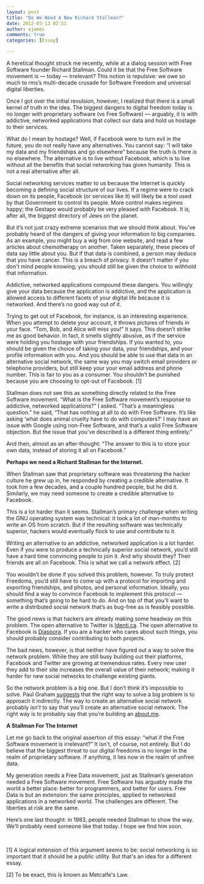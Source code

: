 ```yaml
---
layout: post
title: "Do We Need A New Richard Stallman?"
date: 2012-03-13 02:51
author: ejames
comments: true
categories: [Essay]

---
```

<p>A heretical thought struck me recently, while at a dialog session with Free Software founder Richard Stallman. Could it be that the Free Software movement is — today — irrelevant? This notion is repulsive: we owe so much to rms’s multi-decade crusade for Software Freedom and universal digital liberties. </p>

<p>Once I got over the initial revulsion, however, I realized that there is a small kernel of truth in the idea. The biggest dangers to digital freedom today is no longer with proprietary software (vs Free Software) —  arguably, it is with addictive, networked applications that collect our data and hold us hostage to their services.</p>

<p>What do I mean by hostage? Well, if Facebook were to turn evil in the future, you do not really have any alternatives. You cannot say: “I will take my data and my friendships and go elsewhere” because the truth is there <em>is</em> no elsewhere. The alternative is to live without Facebook, which is to live without all the benefits that social networking has given humanity. This is not a real alternative after all.</p>

<p>Social networking services matter to us because the Internet is quickly becoming a defining social structure of our lives. If a regime were to crack down on its people, Facebook (or services like it) will likely be a tool used by that Government to control its people. More control makes regimes happy; the Gestapo would probably be very pleased with Facebook. It is, after all, the biggest directory of Jews on the planet.</p>

<p>But it’s not just crazy extreme scenarios that we should think about. You’ve probably heard of the dangers of giving your information to big companies. As an example, you might buy a wig from one website, and read a few articles about chemotherapy on another. Taken separately, these pieces of data say little about you. But if that data is combined, a person may deduce that you have cancer. This is a breach of privacy. It doesn't matter if you don't mind people knowing; you should still be given the choice to withhold that information. </p>

<p>Addictive, networked applications compound these dangers. You willingly give your data because the application is addictive, and the application is allowed access to different facets of your digital life because it is networked. And there’s no good way out of it.</p>

<p>Trying to get out of Facebook, for instance, is an interesting experience. When you attempt to delete your account, it throws pictures of friends in your face. “Tom, Bob, and Alice will miss you!” it says. This doesn’t strike me as good behavior. In fact, it smells slightly abusive, as if the service were holding you hostage with your friendships. If you wanted to, you should be given the choice of taking your data, your friendships, and your profile information with you. And you should be able to use that data in an alternative social network, the same way you may switch email providers or telephone providers, but still keep your your email address and phone number. This is fair to you as a consumer. You shouldn’t be punished because you are choosing to opt-out of Facebook. [1]</p>

<p>Stallman does not see this as something directly related to the Free Software movement. “What is the Free Software movement’s response to addictive, networked applications?” I asked. “That’s a meaningless question.” he said, “That has nothing at all to do with Free Software. It’s like asking ‘what does animal cruelty have to do with computers?’ I may have an issue with Google using non-Free Software, and that’s a valid Free Software objection. But the issue that you’ve described is a different thing entirely.”</p>

<p>And then, almost as an after-thought: “The answer to this is to store your own data, instead of storing it all on Facebook.”</p>

<p><strong>Perhaps we need a Richard Stallman for the Internet.</strong> </p>

<p>When Stallman saw that proprietary software was threatening the hacker culture he grew up in, he responded by creating a credible alternative. It took him a few decades, and a couple hundred people, but he did it. Similarly, we may need someone to create a credible alternative to Facebook.</p>

<p>This is a lot harder than it seems. Stallman’s primary challenge when writing the GNU operating system was technical: it took a lot of man-months to write an OS from scratch. But if the resulting software was technically superior, hackers would eventually flock to use and contribute to it. </p>

<p>Writing an alternative to an addictive, networked application is a lot harder. Even if you were to produce a technically superior social network, you’d still have a hard time convincing people to join it. And why should they? Their friends are all on Facebook. This is what we call a network effect. [2]</p>

<p>You wouldn’t be done if you solved this problem, however. To truly protect Freedoms, you’d still have to come up with a protocol for importing and exporting friendships, and photos, and personal information. Ideally, you should find a way to convince Facebook to implement this protocol — something that’s going to be hard to do. And on top of that you’ll want to write a distributed social network that’s as bug-free as is feasibly possible.</p>

<p>The good news is that hackers are already making some headway on this problem. The open alternative to Twitter is <a href="http://identi.ca/">Identi.ca</a>. The open alternative to Facebook is <a href="https://joindiaspora.com/">Diaspora</a>. If you are a hacker who cares about such things, you should probably consider contributing to both projects.</p>

<p>The bad news, however, is that neither have figured out a way to solve the network problem. While they are still busy building out their platforms, Facebook and Twitter are growing at tremendous rates. Every new user they add to their site increases the overall value of their network; making it harder for new social networks to challenge existing giants.</p>

<p>So the network problem is a big one. But I don’t think it’s impossible to solve. Paul Graham <a href="http://paulgraham.com/ambitious.html">suggests</a> that the right way to solve a big problem is to approach it indirectly. The way to create an alternative social network probably <em>isn’t</em> to say that you’ll create an alternative social network. The right way is to probably say that you’re building an <a href="https://about.me/">about.me</a>.</p>

<p><strong>A Stallman For The Internet</strong></p>

<p>Let me go back to the original assertion of this essay: “what if the Free Software movement is irrelevant?” It isn't, of course, not entirely. But I do believe that the biggest threat to our digital freedoms is no longer in the realm of proprietary software. If anything, it lies now in the realm of unfree data.</p>

<p>My generation needs a Free Data movement, just as Stallman’s generation needed a Free Software movement. Free Software has arguably made the world a better place: better for programmers, and better for users. Free Data is but an extension: the same principles, applied to networked applications in a networked world. The challenges are different. The liberties at risk are the same.</p>

<p>Here’s one last thought: in 1983, people needed Stallman to show the way. We’ll probably need someone like that today. I hope we find him soon.</p>
<br/>
<p>[1] A logical extension of this argument seems to be: social networking is so important that it should be a public utility. But that's an idea for a different essay.</p>
<p>[2] To be exact, this is known as Metcalfe's Law.</p>
